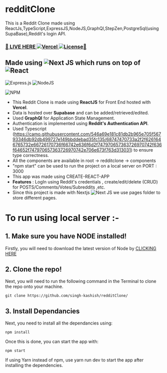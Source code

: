 # redditClone
This is a Reddit Clone made using ReactJs,TypeScript,ExpressJS,NodeJS,GraphQl,StepZen,PostgreSql(using SupaBase),Reddit's login API.

### <a href="https://reddit-clone-2-singh-kashish.vercel.app/" target="\_blank" rel="noopener noreferrer">🚀 LIVE HERE ![Vercel](http://therealsujitk-vercel-badge.vercel.app/?app=therealsujitk-vercel-badge) ![License](https://img.shields.io/badge/license-MIT-blue)🚀</a>

## Made using ![Next JS](https://img.shields.io/badge/Next-black?style=for-the-badge&logo=next.js&logoColor=white) which runs on top of ![React](https://img.shields.io/badge/react-%2320232a.svg?style=for-the-badge&logo=react&logoColor=%2361DAFB)

![Express.js](https://img.shields.io/badge/express.js-%23404d59.svg?style=for-the-badge&logo=express&logoColor=%2361DAFB)
![NodeJS](https://img.shields.io/badge/node.js-%2343853D.svg?style=for-the-badge&logo=node.js&logoColor=white)

![NPM](https://img.shields.io/badge/NPM-%23000000.svg?style=for-the-badge&logo=npm&logoColor=white)

- This Reddit Clone is made using **ReactJS** for Front End hosted with **Vercel**.
- Data is hosted over **Supabase** and can be added/retrieved/edited.
- Used **GraphQl** for Application State Management.
- Authentication is implemented using **Reddit's Authentication API**.
- Used Typescript (https://camo.githubusercontent.com/546a69e181c81db2b965e705f56793346db92db499727e149bbddebad35fc135/68747470733a2f2f6261646765732e66726170736f66742e636f6d2f747970657363726970742f636f64652f747970657363726970742e706e673f763d313031) to ensure type correctness.
- All the components are available in root -> redditclone -> components
- "npm start" can be used to run the project on a local server on PORT : 3000
- This app was made using CREATE-REACT-APP
- **Features** : LogIn using Reddit's credentials , create/edit/delete (CRUD) for POSTS/Comments/Votes/Subreddits ,etc.
- Since this project is made with Nextjs ![Next JS](https://img.shields.io/badge/Next-black?style=for-the-badge&logo=next.js&logoColor=white) we use pages folder to store different pages.

# To run using local server :-

## 1. Make sure you have NODE installed!

Firstly, you will need to download the latest version of Node by <a href="https://nodejs.org/en/download/">CLICKING HERE</a>

## 2. Clone the repo!

Next, you will need to run the following command in the Terminal to clone the repo onto your machine.

`git clone https://github.com/singh-kashish/redditClone/`

## 3. Install Dependancies

Next, you need to install all the dependancies using:

`npm install`

Once this is done, you can start the app with:

`npm start`

If using Yarn instead of npm, use yarn run dev to start the app after installing the dependencies.
